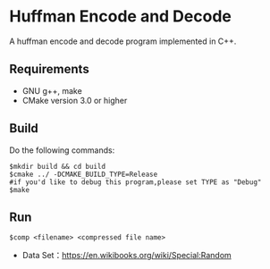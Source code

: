 # Huffman Encode and Decode

A huffman encode and decode program implemented in C++.

## Requirements

- GNU g++, make
- CMake version 3.0 or higher

## Build

Do the following commands:

```shell
$mkdir build && cd build
$cmake ../ -DCMAKE_BUILD_TYPE=Release
#if you'd like to debug this program,please set TYPE as "Debug"
$make
```

## Run

```shell
$comp <filename> <compressed file name>
```

- Data Set：<https://en.wikibooks.org/wiki/Special:Random>
